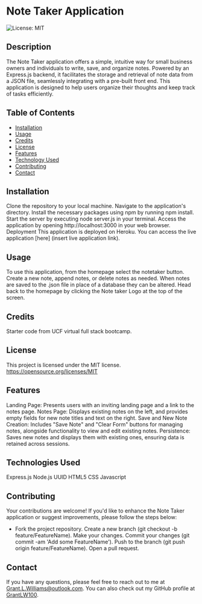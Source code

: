 # Note Taker Application

![License: MIT](https://img.shields.io/badge/License-MIT-yellow.svg)

## Description
The Note Taker application offers a simple, intuitive way for small business owners and individuals to write, save, and organize notes. Powered by an Express.js backend, it facilitates the storage and retrieval of note data from a JSON file, seamlessly integrating with a pre-built front end. This application is designed to help users organize their thoughts and keep track of tasks efficiently.

## Table of Contents
* [Installation](#installation)
* [Usage](#usage)
* [Credits](#credits)
* [License](#license)
* [Features](#features)
* [Technology Used](#technologies-used)
* [Contributing](#contributing)
* [Contact](#contact)

## Installation
Clone the repository to your local machine.
Navigate to the application's directory.
Install the necessary packages using npm by running npm install.
Start the server by executing node server.js in your terminal.
Access the application by opening http://localhost:3000 in your web browser.
Deployment
This application is deployed on Heroku. You can access the live application [here] (insert live application link).

## Usage
To use this application, from the homepage select the notetaker button. Create a new note, append notes, or delete notes as needed. When notes are saved to the .json file in place of a database they can be altered. Head back to the homepage by clicking the Note taker Logo at the top of the screen.


## Credits
Starter code from UCF virtual full stack bootcamp.

## License
This project is licensed under the MIT license.
https://opensource.org/licenses/MIT


## Features
Landing Page: Presents users with an inviting landing page and a link to the notes page.
Notes Page: Displays existing notes on the left, and provides empty fields for new note titles and text on the right.
Save and New Note Creation: Includes "Save Note" and "Clear Form" buttons for managing notes, alongside functionality to view and edit existing notes.
Persistence: Saves new notes and displays them with existing ones, ensuring data is retained across sessions.

## Technologies Used
Express.js
Node.js
UUID
HTML5
CSS
Javascript

## Contributing
Your contributions are welcome! If you'd like to enhance the Note Taker application or suggest improvements, please follow the steps below:

- Fork the project repository.
    Create a new branch (git checkout -b feature/FeatureName).
    Make your changes.
    Commit your changes (git commit -am 'Add some FeatureName').
    Push to the branch (git push origin feature/FeatureName).
    Open a pull request.

## Contact
If you have any questions, please feel free to reach out to me at Grant.L.Williams@outlook.com. You can also check out my GitHub profile at [GrantLW100](GrantLW100).

